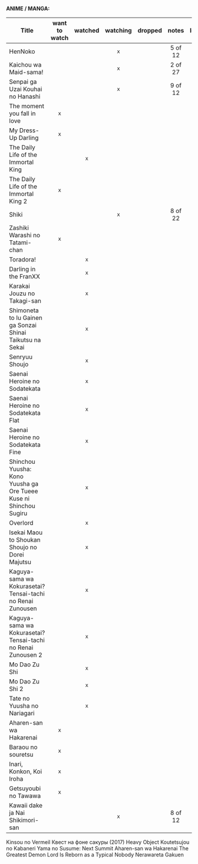 __ANIME / MANGA:__

| Title                                                             | want to watch | watched | watching | dropped |  notes  | lovely? |
|-------------------------------------------------------------------|:-------------:|:-------:|:--------:|:-------:|:-------:|:-------:|
| HenNoko                                                           |               |         |    `x`   |         | 5 of 12 |         |
| Kaichou wa Maid-sama!                                             |               |         |    `x`   |         | 2 of 27 |         |
| Senpai ga Uzai Kouhai no Hanashi                                  |               |         |    `x`   |         | 9 of 12 |         |
| The moment you fall in love                                       |      `x`      |         |          |         |         |         |
| My Dress-Up Darling                                               |      `x`      |         |          |         |         |         |
| The Daily Life of the Immortal King                               |               |   `x`   |          |         |         |         |
| The Daily Life of the Immortal King 2                             |      `x`      |         |          |         |         |         |
| Shiki                                                             |               |         |    `x`   |         | 8 of 22 |         |
| Zashiki Warashi no Tatami-chan                                    |      `x`      |         |          |         |         |         |
| Toradora!                                                         |               |   `x`   |          |         |         |   `x`   |
| Darling in the FranXX                                             |               |   `x`   |          |         |         |   `x`   |
| Karakai Jouzu no Takagi-san                                       |               |   `x`   |          |         |         |   `x`   |
| Shimoneta to Iu Gainen ga Sonzai Shinai Taikutsu na Sekai         |               |   `x`   |          |         |         |   `x`   |
| Senryuu Shoujo                                                    |               |   `x`   |          |         |         |   `x`   |
| Saenai Heroine no Sodatekata                                      |               |   `x`   |          |         |         |   `x`   |
| Saenai Heroine no Sodatekata Flat                                 |               |   `x`   |          |         |         |   `x`   |
| Saenai Heroine no Sodatekata Fine                                 |               |   `x`   |          |         |         |   `x`   |
| Shinchou Yuusha: Kono Yuusha ga Ore Tueee Kuse ni Shinchou Sugiru |               |   `x`   |          |         |         |   `x`   |
| Overlord                                                          |               |   `x`   |          |         |         |   `x`   |
| Isekai Maou to Shoukan Shoujo no Dorei Majutsu                    |               |   `x`   |          |         |         |   `x`   |
| Kaguya-sama wa Kokurasetai? Tensai-tachi no Renai Zunousen        |               |   `x`   |          |         |         |   `x`   |
| Kaguya-sama wa Kokurasetai? Tensai-tachi no Renai Zunousen 2      |               |   `x`   |          |         |         |   `x`   |
| Mo Dao Zu Shi                                                     |               |   `x`   |          |         |         |   `x`   |
| Mo Dao Zu Shi 2                                                   |               |   `x`   |          |         |         |   `x`   |
| Tate no Yuusha no Nariagari                                       |               |   `x`   |          |         |         |   `x`   |
| Aharen-san wa Hakarenai                                           |      `x`      |         |          |         |         |         |
| Baraou no souretsu                                                |      `x`      |         |          |         |         |         |
| Inari, Konkon, Koi Iroha                                          |      `x`      |         |          |         |         |         |
| Getsuyoubi no Tawawa                                              |      `x`      |         |          |         |         |         |
| Kawaii dake ja Nai Shikimori-san                                  |               |         |    `x`   |         | 8 of 12 |         |

Kinsou no Vermeil
Квест на фоне сакуры (2017)
Heavy Object
Koutetsujou no Kabaneri
Yama no Susume: Next Summit
Aharen-san wa Hakarenai
The Greatest Demon Lord Is Reborn as a Typical Nobody
Nerawareta Gakuen
